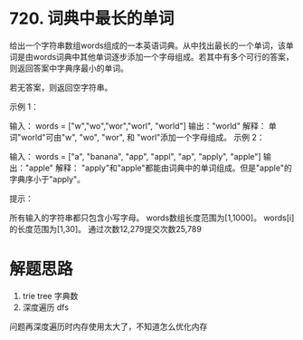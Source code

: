 # 720. 词典中最长的单词
  
  
给出一个字符串数组words组成的一本英语词典。从中找出最长的一个单词，该单词是由words词典中其他单词逐步添加一个字母组成。若其中有多个可行的答案，则返回答案中字典序最小的单词。
  
  若无答案，则返回空字符串。
  
   
  
  示例 1：
  
  输入：
  words = ["w","wo","wor","worl", "world"]
  输出："world"
  解释： 
  单词"world"可由"w", "wo", "wor", 和 "worl"添加一个字母组成。
  示例 2：
  
  输入：
  words = ["a", "banana", "app", "appl", "ap", "apply", "apple"]
  输出："apple"
  解释：
  "apply"和"apple"都能由词典中的单词组成。但是"apple"的字典序小于"apply"。
   
  
  提示：
  
  所有输入的字符串都只包含小写字母。
  words数组长度范围为[1,1000]。
  words[i]的长度范围为[1,30]。
  通过次数12,279提交次数25,789
  
  
  
# 解题思路

1. trie tree 字典数
2. 深度遍历 dfs 


问题再深度遍历时内存使用太大了，不知道怎么优化内存